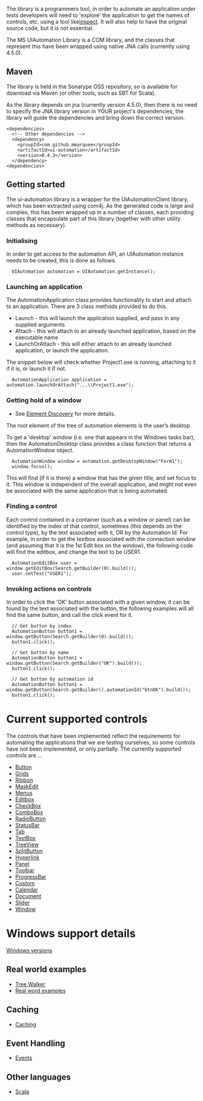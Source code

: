 The library is a programmers tool, in order to automate an application under tests developers will need to 'explore' 
the application to get the names of controls, etc. using a tool like[inspect](https://msdn.microsoft.com/en-us/library/windows/desktop/dd318521(v=vs.85).aspx). 
It will also help to have the original source code, but it is not essential.
 
The MS UIAutomation Library is a COM library, and the classes that represent this have been wrapped using native 
JNA calls (currently using 4.5.0).

## Maven
The library is held in the Sonatype OSS repository, so is 
available for download via Maven (or other tools, 
such as SBT for Scala). 

As the library depends on jna (currently version 4.5.0), then there is no need to specify the JNA library version in YOUR project's dependencies, the library will guide the dependencies and bring down the correct version. 

```
<dependencies>
  <!-- Other dependencies -->
  <dependency>
    <groupId>com.github.mmarquee</groupId>
    <artifactId>ui-automation</artifactId>
    <version>0.4.3</version>
  </dependency>  
<dependencies>  
```

## Getting started

The ui-automation library is a wrapper for the UIAutomationClient library, which has been extracted using com4j. As the generated code is large and complex, this has been wrapped up in a number of classes, each providing classes that encapsulate part of this library (together with other utility methods as necessary).

### Initialising

In order to get access to the automation API, an UIAutomation instance needs to be created, this is done as follows.

```
  UIAutomation automation = UIAutomation.getInstance();
```

### Launching an application

The AutomationApplication class provides functionality to start and attach to an application. There are 3 class methods provided to do this.

* Launch - this will launch the application supplied, and pass in any supplied arguments
* Attach - this will attach to an already launched application, based on the executable name
* LaunchOrAttach - this will either attach to an already launched application, or launch the application.

The snippet below will check whether Project1.exe is running, attaching to it if it is, or launch it if not.

```
  AutomationApplication application = automation.launchOrAttach("...\\Project1.exe");
```

### Getting hold of a window
* See [Element Discovery](element-discovery.md) for more details.

The root element of the tree of automation elements is the user’s desktop. 

To get a 'desktop' window (i.e. one that appears in the Windows tasks bar), then the AutomationDesktop class provides a class function that returns a AutomationWindow object.

```
  AutomationWindow window = automation.getDesktopWindow("Form1");
  window.focus();
```

This will find (if it is there) a window that has the given title, and set focus to it. This window is independent of the overall application, and might not even be associated with the same application that is being automated.

### Finding a control

Each control contained in a container (such as a window or panel) can be identified by the index of that control, sometimes (this depends on the control type), by the text associated with it, OR by the Automation Id. For example, in order to get the textbox associated with the connection window (and assuming that it is the 1st Edit box on the window), the following code will find the editbox, and change the text to be USER1.

```
  AutomationEditBox user = window.getEditBox(Search.getBuilder(0).build());
  user.setText("USER1");
```

### Invoking actions on controls

In order to click the 'OK' button associated with a given window, it can be found by the text associated with the button, the following examples will all find the same button, and call the click event for it.

```
  // Get button by index
  AutomationButton button1 = window.getButton(Search.getBuilder(0).build());
  button1.click();
```

```
  // Get button by name
  AutomationButton button1 = window.getButton(Search.getBuilder("OK").build());
  button1.click();
```

```
  // Get button by automation id
  AutomationButton button1 = window.getButton(Search.getBuilder().automationId("btnOK").build());
  button1.click();
```

# Current supported controls

The controls that have been implemented reflect the requirements for automating the applications that we are testing ourselves, so some controls have not been implemented, or only partially. The currently supported controls are ...

* [Button](button.md)
* [Grids](grids.md)
* [Ribbon](ribbon.md)
* [MaskEdit](maskedit.md)
* [Menus](menus.md)
* [Editbox](editbox.md)
* [CheckBox](checkbox.md)
* [ComboBox](combobox.md)
* [RadioButton](radiobutton.md)
* [StatusBar](statusbar.md)
* [Tab](tab.md)
* [TextBox](textbox.md)
* [TreeView](treeview.md) 
* [SplitButton](splitbutton.md)
* [Hyperlink](hyperlink.md)
* [Panel](panel.md)
* [Toolbar](toolbar.md)
* [ProgressBar](progressbar.md)
* [Custom](custom.md)
* [Calendar](calendar.md)
* [Document](document.md)
* [Slider](slider.md)
* [Window](window.md)

# Windows support details
[Windows versions](windows-support.md)

## Real world examples
* [Tree Walker](treewalker.md)
* [Real word examples](examples.md)

## Caching
* [Caching](caching.md)

## Event Handling
* [Events](events.md)

## Other languages
* [Scala](scala.md)